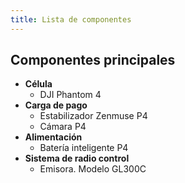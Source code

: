 ```yaml
---
title: Lista de componentes
---
```



## Componentes principales

* **Célula** 
    * DJI Phantom 4 
* **Carga de pago**
    * Estabilizador Zenmuse P4
    * Cámara P4
* **Alimentación**
    * Batería inteligente P4
* **Sistema de radio control**
    * Emisora. Modelo GL300C
